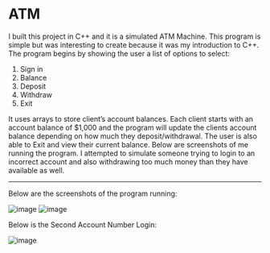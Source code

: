 # ATM
I built this project in C++ and it is a simulated ATM Machine. This program is simple but was interesting to create because it was my introduction to C++. The program begins by showing the user a list of options to select: 
1.	Sign in
2.	Balance
3.	Deposit
4.	Withdraw
5.	Exit

It uses arrays to store client’s account balances. Each client starts with an account balance of $1,000 and the program will update the clients account balance depending on how much they deposit/withdrawal.  The user is also able to Exit and view their current balance. Below are screenshots of me running the program. I attempted to simulate someone trying to login to an incorrect account and also withdrawing too much money than they have available as well.

-------------------------------------------------------------------------------------------------------------------------------------------------------------------

Below are the screenshots of the program running:

![image](https://user-images.githubusercontent.com/81937437/190911434-c4783a62-820b-4760-b064-28d04e56c538.png)
![image](https://user-images.githubusercontent.com/81937437/190911447-71a81a62-2176-40a3-9103-f162bf737aab.png)

Below is the Second Account Number Login:

![image](https://user-images.githubusercontent.com/81937437/190911470-3c1d3030-1177-4800-a351-bdd22ba97421.png)
